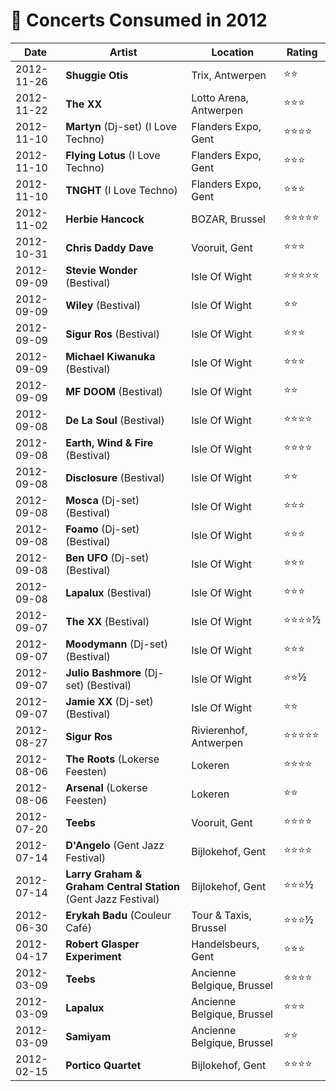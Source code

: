 # 🎤 Concerts Consumed in 2012

| Date | Artist | Location | Rating |
| --- | --- | --- | --- |
| 2012-11-26 | **Shuggie Otis** | Trix, Antwerpen | ⭐️⭐️ |
| 2012-11-22 | **The XX** | Lotto Arena, Antwerpen | ⭐️⭐️⭐️ |
| 2012-11-10 | **Martyn** (Dj-set) (I Love Techno) | Flanders Expo, Gent | ⭐️⭐️⭐️⭐️ |
| 2012-11-10 | **Flying Lotus** (I Love Techno) | Flanders Expo, Gent | ⭐️⭐️⭐️ |
| 2012-11-10 | **TNGHT** (I Love Techno) | Flanders Expo, Gent | ⭐️⭐️⭐️ |
| 2012-11-02 | **Herbie Hancock** | BOZAR, Brussel | ⭐️⭐️⭐️⭐️⭐️ |
| 2012-10-31 | **Chris Daddy Dave** | Vooruit, Gent | ⭐️⭐️⭐️ |
| 2012-09-09 | **Stevie Wonder** (Bestival) | Isle Of Wight | ⭐️⭐️⭐️⭐️⭐️ |
| 2012-09-09 | **Wiley** (Bestival) | Isle Of Wight | ⭐️⭐️ |
| 2012-09-09 | **Sigur Ros** (Bestival) | Isle Of Wight | ⭐️⭐️⭐️ |
| 2012-09-09 | **Michael Kiwanuka** (Bestival) | Isle Of Wight | ⭐️⭐️⭐️ |
| 2012-09-09 | **MF DOOM** (Bestival) | Isle Of Wight | ⭐️⭐️ |
| 2012-09-08 | **De La Soul** (Bestival) | Isle Of Wight | ⭐️⭐️⭐️⭐️ |
| 2012-09-08 | **Earth, Wind & Fire** (Bestival) | Isle Of Wight | ⭐️⭐️⭐️⭐️ |
| 2012-09-08 | **Disclosure** (Bestival) | Isle Of Wight | ⭐️⭐️ |
| 2012-09-08 | **Mosca** (Dj-set) (Bestival) | Isle Of Wight | ⭐️⭐️⭐️ |
| 2012-09-08 | **Foamo** (Dj-set) (Bestival) | Isle Of Wight | ⭐️⭐️⭐️ |
| 2012-09-08 | **Ben UFO** (Dj-set) (Bestival) | Isle Of Wight | ⭐️⭐️⭐️ |
| 2012-09-08 | **Lapalux** (Bestival) | Isle Of Wight | ⭐️⭐️⭐️ |
| 2012-09-07 | **The XX** (Bestival) | Isle Of Wight | ⭐️⭐️⭐️⭐️½ |
| 2012-09-07 | **Moodymann** (Dj-set) (Bestival) | Isle Of Wight | ⭐️⭐️⭐️ |
| 2012-09-07 | **Julio Bashmore** (Dj-set) (Bestival) | Isle Of Wight | ⭐️⭐️½ |
| 2012-09-07 | **Jamie XX** (Dj-set) (Bestival) | Isle Of Wight | ⭐️⭐️ |
| 2012-08-27 | **Sigur Ros** | Rivierenhof, Antwerpen | ⭐️⭐️⭐️⭐️⭐️ |
| 2012-08-06 | **The Roots** (Lokerse Feesten) | Lokeren | ⭐️⭐️⭐️⭐️ |
| 2012-08-06 | **Arsenal** (Lokerse Feesten) | Lokeren | ⭐️⭐️ |
| 2012-07-20 | **Teebs** | Vooruit, Gent | ⭐️⭐️⭐️⭐ |
| 2012-07-14 | **D'Angelo** (Gent Jazz Festival) | Bijlokehof, Gent | ⭐️⭐️⭐⭐️ |
| 2012-07-14 | **Larry Graham & Graham Central Station** (Gent Jazz Festival) | Bijlokehof, Gent | ⭐️⭐️⭐½️ |
| 2012-06-30 | **Erykah Badu** (Couleur Café) | Tour & Taxis, Brussel | ⭐️⭐️⭐½ |
| 2012-04-17 | **Robert Glasper Experiment** | Handelsbeurs, Gent | ⭐️⭐️⭐️ |
| 2012-03-09 | **Teebs** | Ancienne Belgique, Brussel | ⭐️⭐️⭐️⭐ |
| 2012-03-09 | **Lapalux** | Ancienne Belgique, Brussel | ⭐️⭐️⭐ |
| 2012-03-09 | **Samiyam** | Ancienne Belgique, Brussel | ⭐️⭐️ |
| 2012-02-15 | **Portico Quartet** | Bijlokehof, Gent | ⭐️⭐️⭐️⭐️ |
